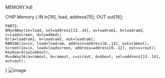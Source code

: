 MEMORY.hdl

CHIP Memory {
    IN in[16], load, address[15];
    OUT out[16];

    PARTS:
	DMux4Way(in=load, sel=address[13..14], a=loadram1, b=loadram2, c=loadscreen, d=loadkbd);
	Or(a=loadram1, b=loadram2, out=loadram);
    RAM16K(in=in, load=loadram, address=address[0..13], out=ramout);
    Screen(in=in, load=loadscreen, address=address[0..12], out=scrout);
    Keyboard(out=kbout);
    Mux4Way16(a=ramout, b=ramout, c=scrout, d=kbout, sel=address[13..14], out=out);

}
![image](https://github.com/user-attachments/assets/51e38915-8035-4629-aee7-50df60ac9ed9)


